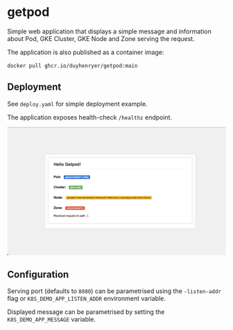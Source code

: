 # getpod

Simple web application that displays a simple message and information about Pod, GKE Cluster, GKE Node and Zone serving the request.

The application is also published as a container image: 
```
docker pull ghcr.io/duyhenryer/getpod:main
```

## Deployment

See `deploy.yaml` for simple deployment example.

The application exposes health-check `/healthz` endpoint.

![screenshot](imgs/screenshot.png)

## Configuration

Serving port (defaults to `8080`) can be parametrised using the `-listen-addr` flag or `K8S_DEMO_APP_LISTEN_ADDR` environment variable.

Displayed message can be parametrised by setting the `K8S_DEMO_APP_MESSAGE` variable.

